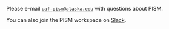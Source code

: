 Please e-mail [`uaf-pism@alaska.edu`](mailto:uaf-pism@alaska.edu) with questions about PISM.

You can also join the PISM workspace on [Slack](https://uaf-pism.slack.com/join/shared_invite/enQtODc3Njc1ODg0ODM5LThmOTEyNjEwN2I3ZTU4YTc5OGFhNGMzOWQ1ZmUzMWUwZDAyMzRlMzBhZDg1NDY5MmQ1YWFjNDU4MDZiNTk3YmE).
